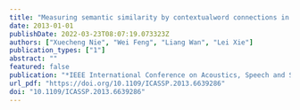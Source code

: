 ```yaml
---
title: "Measuring semantic similarity by contextualword connections in Chinese news story segmentation (ICASSP 2013, 2013)"
date: 2013-01-01
publishDate: 2022-03-23T08:07:19.073323Z
authors: ["Xuecheng Nie", "Wei Feng", "Liang Wan", "Lei Xie"]
publication_types: ["1"]
abstract: ""
featured: false
publication: "*IEEE International Conference on Acoustics, Speech and Signal Processing, ICASSP 2013, Vancouver, BC, Canada, May 26-31, 2013*"
url_pdf: "https://doi.org/10.1109/ICASSP.2013.6639286"
doi: "10.1109/ICASSP.2013.6639286"
---
```


